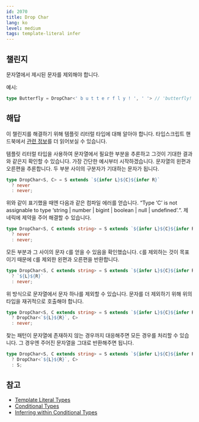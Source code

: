 ```yaml
---
id: 2070
title: Drop Char
lang: ko
level: medium
tags: template-literal infer
---
```


## 챌린지

문자열에서 제시된 문자를 제외해야 합니다.

예시:

```typescript
type Butterfly = DropChar<' b u t t e r f l y ! ', ' '> // 'butterfly!'
```

## 해답

이 챌린지를 해결하기 위해 템플릿 리터럴 타입에 대해 알아야 합니다.
타입스크립트 핸드북에서 [관련 정보](https://www.typescriptlang.org/docs/handbook/2/template-literal-types.html)를 더 읽어보실 수 있습니다.

템플릿 리터럴 타입을 사용하여 문자열에서 필요한 부분을 추론하고 그것이 기대한 결과와 같은지 확인할 수 있습니다.
가장 간단한 예시부터 시작하겠습니다. 문자열의 왼편과 오른편을 추론합니다.
두 부분 사이의 구분자가 기대하는 문자가 됩니다.

```typescript
type DropChar<S, C> = S extends `${infer L}${C}${infer R}`
  ? never
  : never;
```

위와 같이 표기했을 때엔 다음과 같은 컴파일 에러를 얻습니다. “Type ‘C’ is not assignable to type ‘string | number | bigint | boolean | null | undefined’.“.
제네릭에 제약을 주어 해결할 수 있습니다.

```typescript
type DropChar<S, C extends string> = S extends `${infer L}${C}${infer R}`
  ? never
  : never;
```

모든 부분과 그 사이의 문자 `C`를 얻을 수 있음을  확인했습니다.
`C`를 제외하는 것이 목표이기 때문에 `C`를 제외한 왼편과 오른편을 반환합니다.

```typescript
type DropChar<S, C extends string> = S extends `${infer L}${C}${infer R}`
  ? `${L}${R}`
  : never;
```

위 방식으로 문자열에서 문자 하나를 제외할 수 있습니다.
문자를 더 제외하기 위해 위의 타입을 재귀적으로 호출해야 합니다.

```typescript
type DropChar<S, C extends string> = S extends `${infer L}${C}${infer R}`
  ? DropChar<`${L}${R}`, C>
  : never;
```

찾는 패턴이 문자열에 존재하지 않는 경우까지 대응해주면 모든 경우를 처리할 수 있습니다.
그 경우엔 주어진 문자열을 그대로 반환해주면 됩니다.

```typescript
type DropChar<S, C extends string> = S extends `${infer L}${C}${infer R}`
  ? DropChar<`${L}${R}`, C>
  : S;
```

## 참고

- [Template Literal Types](https://www.typescriptlang.org/docs/handbook/2/template-literal-types.html)
- [Conditional Types](https://www.typescriptlang.org/docs/handbook/2/conditional-types.html)
- [Inferring within Conditional Types](https://www.typescriptlang.org/docs/handbook/2/conditional-types.html#inferring-within-conditional-types)
